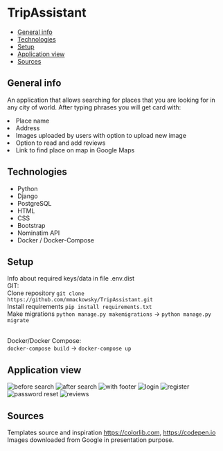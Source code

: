 # TripAssistant
* [General info](#general-info)
* [Technologies](#technologies)
* [Setup](#setup)
* [Application view](#application-view)
* [Sources](#sources)

## General info
<p>An application that allows searching for places that you are looking for in any city of world. After typing phrases you will get card with:
<li> Place name </li>
<li> Address </li>
<li> Images uploaded by users with option to upload new image </li>
<li> Option to read and add reviews </li>
<li> Link to find place on map in Google Maps </li>
</p>

## Technologies
<ul>
<li>Python</li>
<li>Django</li>
<li>PostgreSQL</li>
<li>HTML</li>
<li>CSS</li>
<li>Bootstrap</li>
<li>Nominatim API</li>
<li>Docker / Docker-Compose</li>
</ul>

## Setup
Info about required keys/data in file .env.dist <br/>
GIT: <br/>
Clone repository
```git clone https://github.com/mmackowsky/TripAssistant.git``` <br/>
Install requirements
```pip install requirements.txt``` <br/>
Make migrations
```python manage.py makemigrations``` -> ```python manage.py migrate``` <br/><br/>

Docker/Docker Compose: <br/>
```docker-compose build``` -> ```docker-compose up```

## Application view
<img src="https://github.com/mmackowsky/TripAssistant/assets/123114901/9489b10b-8006-47ba-9c6e-20623f6ac08c" alt="before search">
<img src="https://github.com/mmackowsky/TripAssistant/assets/123114901/ad8f3b4e-b4b7-49a4-a8cf-23e293bde985" alt="after search">
<img src="https://github.com/mmackowsky/TripAssistant/assets/123114901/96fe55c1-8e85-4e3e-a7e0-e32dab5721fe" alt="with footer">
<img src="https://github.com/mmackowsky/TripAssistant/assets/123114901/e5e9daa2-ed1d-418b-a111-0f9606010834" alt="login">
<img src="https://github.com/mmackowsky/TripAssistant/assets/123114901/8398b9e4-37b2-48ea-af22-f5508f65d780" alt="register">
<img src="https://github.com/mmackowsky/TripAssistant/assets/123114901/065bd09c-1be2-4c58-9f5f-8bc3f6830948" alt="password reset">
<img src="https://github.com/mmackowsky/TripAssistant/assets/123114901/d071bb9b-fe98-44d4-a809-40fcf6e04ec1" alt="reviews">

## Sources
Templates source and inspiration https://colorlib.com, https://codepen.io <br/>
Images downloaded from Google in presentation purpose.
